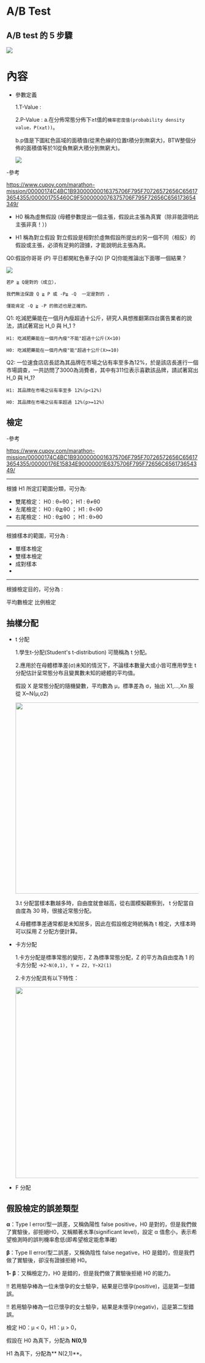 #  A/B Test


## A/B test 的 5 步驟

<img src="goal.png">



# 內容

- 參數定義

  1.T-Value :

  2.P-Value : 
     a.在分佈常態分佈下≥t值的`機率密度值(probability density value，P(x≥t))`。
     
     b.p值是下圖紅色區域的面積值(從黑色線的位置t積分到無窮大)，BTW整個分佈的面積值等於1(從負無窮大積分到無窮大)。
     
     <img src="p-value.png">


-參考 

https://www.cupoy.com/marathon-mission/00000174C4BC1B93000000016375706F795F70726572656C656173654355/000001755460C9F5000000076375706F795F72656C656173654349/



- H0 稱為虛無假設 (母體參數提出一個主張，假設此主張為真實（除非能證明此主張非真！）)

- H1 稱為對立假設 對立假設是相對於虛無假設所提出的另一個不同（相反）的假設或主張，必須有足夠的證據，才能說明此主張為真。


Q0:假設你哥哥 (P) 平日都開紅色車子(Q) [P Q]你能推論出下面哪一個結果？


<img src="abtest_01.jpg">

    若P ≧ Q是對的（成立），
    
    我們無法保證 Q ≧ P 或 -P≧ -Q  一定是對的 ，

    僅能肯定 -Q ≧ -P 的敘述也是正確的。




Q1: 吃減肥藥能在一個月內瘦超過十公斤，研究人員想推翻第四台廣告業者的說法，請試著寫出 H_0 與 H_1 ?


    H1: 吃減肥藥能在一個月內瘦"不能"超過十公斤(X<10)

    H0: 吃減肥藥能在一個月內瘦"能"超過十公斤(X>=10)
    
Q2: 一位速食店店長認為其品牌在市場之佔有率至多為12%，於是該店長進行一個市場調查，一共訪問了3000為消費者，其中有311位表示喜歡該品牌，請試著寫出 H_0 與 H_1?


    H1: 其品牌在市場之佔有率至多 12%(p<12%)
    
    H0: 其品牌在市場之佔有率超過 12%(p>=12%)


## 檢定

-參考

https://www.cupoy.com/marathon-mission/00000174C4BC1B93000000016375706F795F70726572656C656173654355/00000176E15834E90000001E6375706F795F72656C656173654349/

------------------------------------------------

根據 H1 所定訂範圍分類，可分為:

- 雙尾檢定： H0 : θ=θ0；  H1 : θ≠θ0
- 左尾檢定： H0 : θ≧θ0 ； H1 : θ<θ0
- 右尾檢定： H0 : θ≦θ0 ； H1 : θ>θ0

------------------------------------------------
根據樣本的範圍，可分為 :

- 單樣本檢定
- 雙樣本檢定
- 成對樣本
- 
------------------------------------------------
根據檢定目的，可分為 :

平均數檢定
比例檢定




## 抽樣分配

- t 分配

  1.學生t-分配(Student's t-distribution) 可簡稱為 t 分配。

  2.應用於在母體標準差(σ)未知的情況下，不論樣本數量大或小皆可應用學生 t 分配估計呈常態分布且變異數未知的總體的平均值。


  假設 X 是常態分配的隨機變數，平均數為 μ，標準差為 σ，抽出 X1,...,Xn 服從 X~N(μ,σ2)

  <img width='500px' style='position:left' src='t檢定_01.png'/>


  3.t 分配當樣本數越多時，自由度就會越高，從右圖模擬觀察到， t 分配當自由度為 30 時，很接近常態分配。 

  4.母體標準差通常都是未知居多，因此在假設檢定時統稱為 t 檢定，大樣本時可以採用 Z 分配方便計算。

- 卡方分配

  1.卡方分配是標準常態的變形，Z 為標準常態分配，Z 的平方為自由度為 1 的卡方分配 →`Z~N(0,1), Y = Z2, Y~X2(1)`
   
  2.卡方分配具有以下特性：
 
  <img width='500px' style='position:left' src='卡方檢定_01.png'/>
    

- F 分配



## 假設檢定的誤差類型

**α**：Type I error/型一誤差，又稱偽陽性 false positive，H0 是對的，但是我們做了實驗後，卻拒絕H0，又稱顯著水準(significant level)，設定 α 值愈小，表示希望檢測時的誤判機率愈低(即希望檢定能愈準確)

**β**：Type II error/型二誤差，又稱偽陰性 false negative，H0 是錯的，但是我們做了實驗後，卻沒有證據拒絕 H0。

**1- β**：又稱檢定力，H0 是錯的，但是我們做了實驗後拒絕 H0 的能力。


!! 若用驗孕棒為一位未懷孕的女士驗孕，結果是已懷孕(positive)，這是第一型錯誤。

!! 若用驗孕棒為一位已懷孕的女士驗孕，結果是未懷孕(negativ)，這是第二型錯誤。


檢定 H0：μ < 0，H1：μ > 0，

假設在 H0 為真下，分配為 **N(0,1)**

H1 為真下，分配為** N(2,1)**。
